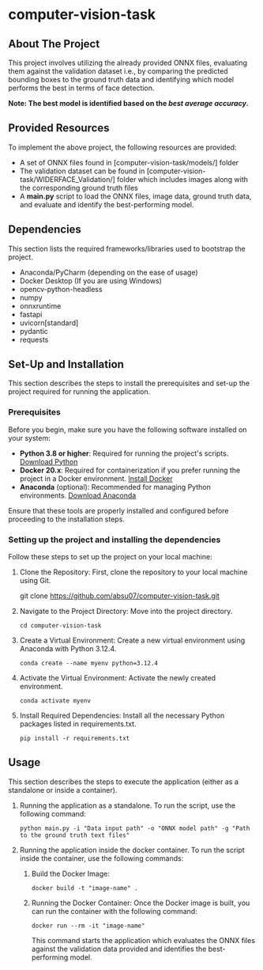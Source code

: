 # computer-vision-task

## About The Project

This project involves utilizing the already provided ONNX files, evaluating them against the validation dataset i.e., by comparing the predicted bounding boxes to the ground truth data and identifying which model performs the best in terms of face detection. 

**Note: The best model is identified based on the _best average accuracy_.**


## Provided Resources

To implement the above project, the following resources are provided:
- A set of ONNX files found in [computer-vision-task/models/] folder
- The validation dataset can be found in [computer-vision-task/WIDERFACE_Validation/] folder which includes images along with the corresponding ground truth files
- A **main.py** script to load the ONNX files, image data, ground truth data, and evaluate and identify the best-performing model.


## Dependencies

This section lists the required frameworks/libraries used to bootstrap the project.

- Anaconda/PyCharm (depending on the ease of usage)
- Docker Desktop (If you are using Windows)
- opencv-python-headless
- numpy
- onnxruntime
- fastapi
- uvicorn[standard]
- pydantic
- requests

## Set-Up and Installation

This section describes the steps to install the prerequisites and set-up the project required for running the application.

### Prerequisites

Before you begin, make sure you have the following software installed on your system:

- **Python 3.8 or higher**: Required for running the project's scripts. [Download Python](https://www.python.org/downloads/)
- **Docker 20.x**: Required for containerization if you prefer running the project in a Docker environment. [Install Docker](https://docs.docker.com/get-docker/)
- **Anaconda** (optional): Recommended for managing Python environments. [Download Anaconda](https://www.anaconda.com/products/distribution)

Ensure that these tools are properly installed and configured before proceeding to the installation steps.

### Setting up the project and installing the dependencies

Follow these steps to set up the project on your local machine:

1. Clone the Repository:
First, clone the repository to your local machine using Git.

   git clone https://github.com/absu07/computer-vision-task.git

2. Navigate to the Project Directory:
Move into the project directory.

   `cd computer-vision-task`

3. Create a Virtual Environment:
Create a new virtual environment using Anaconda with Python 3.12.4.

   `conda create --name myenv python=3.12.4`
   
5. Activate the Virtual Environment:
Activate the newly created environment.

   `conda activate myenv`

6. Install Required Dependencies:
Install all the necessary Python packages listed in requirements.txt.

   `pip install -r requirements.txt`

## Usage

This section describes the steps to execute the application (either as a standalone or inside a container).

1. Running the application as a standalone.
   To run the script, use the following command:

   `python main.py -i "Data input path" -o "ONNX model path" -g "Path to the ground truth text files"`

2. Running the application inside the docker container.
   To run the script inside the container, use the following commands:

   1. Build the Docker Image:
  
      `docker build -t "image-name" .`

   2. Running the Docker Container:
      Once the Docker image is built, you can run the container with the following command:

      `docker run --rm -it "image-name"`

      This command starts the application which evaluates the ONNX files against the validation data provided and identifies the best-performing model.









